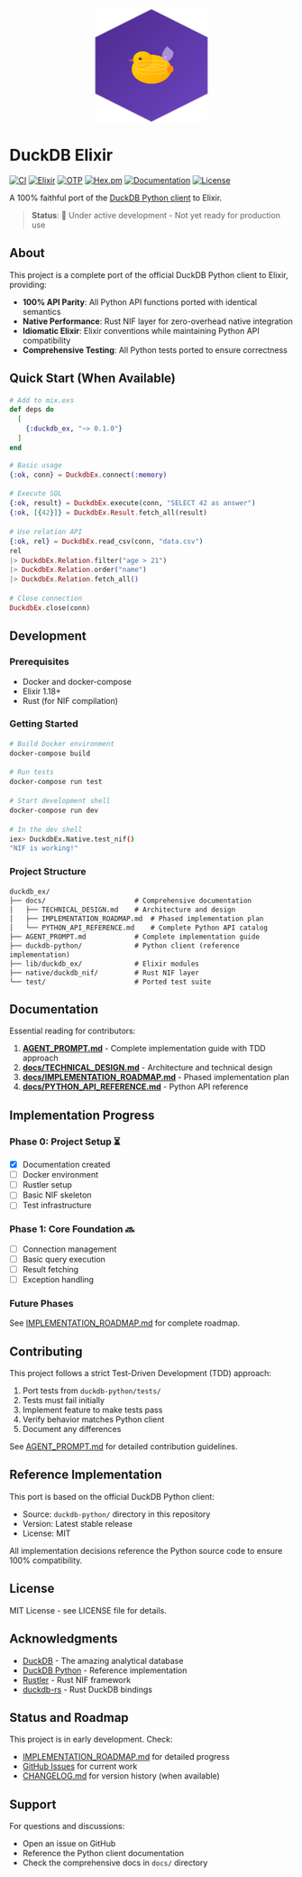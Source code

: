 <p align="center">
  <img src="assets/duckdb_ex.svg" alt="DuckDB Elixir Client Logo" width="200" height="200">
</p>

# DuckDB Elixir

[![CI](https://github.com/nshkrdotcom/duckdb_ex/actions/workflows/elixir.yaml/badge.svg)](https://github.com/nshkrdotcom/duckdb_ex/actions/workflows/elixir.yaml)
[![Elixir](https://img.shields.io/badge/elixir-1.18.3-purple.svg)](https://elixir-lang.org)
[![OTP](https://img.shields.io/badge/otp-27.3.3-blue.svg)](https://www.erlang.org)
[![Hex.pm](https://img.shields.io/hexpm/v/duckdb_ex.svg)](https://hex.pm/packages/duckdb_ex)
[![Documentation](https://img.shields.io/badge/docs-hexdocs-purple.svg)](https://hexdocs.pm/duckdb_ex)
[![License](https://img.shields.io/badge/license-MIT-green.svg)](https://github.com/nshkrdotcom/duckdb_ex/blob/main/LICENSE)

A 100% faithful port of the [DuckDB Python client](https://github.com/duckdb/duckdb-python) to Elixir.

> **Status**: 🚧 Under active development - Not yet ready for production use

## About

This project is a complete port of the official DuckDB Python client to Elixir, providing:

- **100% API Parity**: All Python API functions ported with identical semantics
- **Native Performance**: Rust NIF layer for zero-overhead native integration
- **Idiomatic Elixir**: Elixir conventions while maintaining Python API compatibility
- **Comprehensive Testing**: All Python tests ported to ensure correctness

## Quick Start (When Available)

```elixir
# Add to mix.exs
def deps do
  [
    {:duckdb_ex, "~> 0.1.0"}
  ]
end
```

```elixir
# Basic usage
{:ok, conn} = DuckdbEx.connect(:memory)

# Execute SQL
{:ok, result} = DuckdbEx.execute(conn, "SELECT 42 as answer")
{:ok, [{42}]} = DuckdbEx.Result.fetch_all(result)

# Use relation API
{:ok, rel} = DuckdbEx.read_csv(conn, "data.csv")
rel
|> DuckdbEx.Relation.filter("age > 21")
|> DuckdbEx.Relation.order("name")
|> DuckdbEx.Relation.fetch_all()

# Close connection
DuckdbEx.close(conn)
```

## Development

### Prerequisites

- Docker and docker-compose
- Elixir 1.18+
- Rust (for NIF compilation)

### Getting Started

```bash
# Build Docker environment
docker-compose build

# Run tests
docker-compose run test

# Start development shell
docker-compose run dev

# In the dev shell
iex> DuckdbEx.Native.test_nif()
"NIF is working!"
```

### Project Structure

```
duckdb_ex/
├── docs/                      # Comprehensive documentation
│   ├── TECHNICAL_DESIGN.md    # Architecture and design
│   ├── IMPLEMENTATION_ROADMAP.md  # Phased implementation plan
│   └── PYTHON_API_REFERENCE.md    # Complete Python API catalog
├── AGENT_PROMPT.md            # Complete implementation guide
├── duckdb-python/             # Python client (reference implementation)
├── lib/duckdb_ex/             # Elixir modules
├── native/duckdb_nif/         # Rust NIF layer
└── test/                      # Ported test suite
```

## Documentation

Essential reading for contributors:

1. **[AGENT_PROMPT.md](AGENT_PROMPT.md)** - Complete implementation guide with TDD approach
2. **[docs/TECHNICAL_DESIGN.md](docs/TECHNICAL_DESIGN.md)** - Architecture and technical design
3. **[docs/IMPLEMENTATION_ROADMAP.md](docs/IMPLEMENTATION_ROADMAP.md)** - Phased implementation plan
4. **[docs/PYTHON_API_REFERENCE.md](docs/PYTHON_API_REFERENCE.md)** - Python API reference

## Implementation Progress

### Phase 0: Project Setup ⏳
- [x] Documentation created
- [ ] Docker environment
- [ ] Rustler setup
- [ ] Basic NIF skeleton
- [ ] Test infrastructure

### Phase 1: Core Foundation 🔜
- [ ] Connection management
- [ ] Basic query execution
- [ ] Result fetching
- [ ] Exception handling

### Future Phases
See [IMPLEMENTATION_ROADMAP.md](docs/IMPLEMENTATION_ROADMAP.md) for complete roadmap.

## Contributing

This project follows a strict Test-Driven Development (TDD) approach:

1. Port tests from `duckdb-python/tests/`
2. Tests must fail initially
3. Implement feature to make tests pass
4. Verify behavior matches Python client
5. Document any differences

See [AGENT_PROMPT.md](AGENT_PROMPT.md) for detailed contribution guidelines.

## Reference Implementation

This port is based on the official DuckDB Python client:
- Source: `duckdb-python/` directory in this repository
- Version: Latest stable release
- License: MIT

All implementation decisions reference the Python source code to ensure 100% compatibility.

## License

MIT License - see LICENSE file for details.

## Acknowledgments

- [DuckDB](https://duckdb.org/) - The amazing analytical database
- [DuckDB Python](https://github.com/duckdb/duckdb-python) - Reference implementation
- [Rustler](https://github.com/rusterlium/rustler) - Rust NIF framework
- [duckdb-rs](https://github.com/duckdb/duckdb-rs) - Rust DuckDB bindings

## Status and Roadmap

This project is in early development. Check:
- [IMPLEMENTATION_ROADMAP.md](docs/IMPLEMENTATION_ROADMAP.md) for detailed progress
- [GitHub Issues](https://github.com/your-repo/issues) for current work
- [CHANGELOG.md](CHANGELOG.md) for version history (when available)

## Support

For questions and discussions:
- Open an issue on GitHub
- Reference the Python client documentation
- Check the comprehensive docs in `docs/` directory
